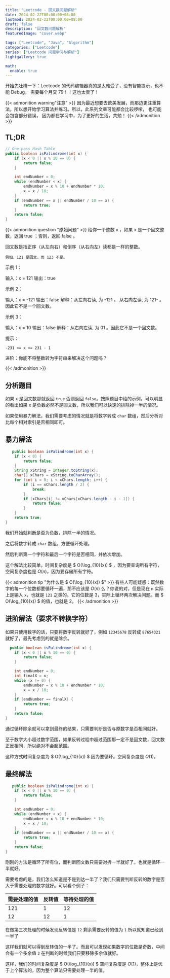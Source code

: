 ```yaml
---
title: "Leetcode - 回文数问题解析"
date: 2024-02-22T00:00:00+08:00
lastmod: 2024-02-22T00:00:00+08:00
draft: false
description: "回文数问题解析"
featuredImage: "cover.webp"

tags: ["Leetcode", "Java", "Algorithm"]
categories: ["Leetcode"]
series: ["Leetcode 问题学习与解析"]
lightgallery: true

math:
  enable: true
---
```


<!--more-->

开始先吐槽一下：Leetcode 的代码编辑器真的是太难受了，没有智能提示，也不能 Debug，
需要每个月交 79！！这也太贵了！

{{< admonition warning"注意" >}}
因为最近想要去欧美发展，而那边更注重算法，所以想开始学习算法并练习。所以，此系列文章可能都会比较啰嗦，
也可能会包含部分错误， 因为都在学习中，为了更好的生活，共勉！
{{< /admonition >}}

## TL;DR

```java
// One-pass Hash Table
public boolean isPalindrome(int x) {
    if (x < 0 || x % 10 == 0) {
        return false;
    }

    int endNumber = 0;
    while (endNumber < x) {
        endNumber = x % 10 + endNumber * 10;
        x = x / 10;
    }
    if (endNumber == x || endNumber / 10 == x) {
        return true;
    }
    return false;
}
```

{{< admonition question "原始问题" >}}
给你一个整数 x ，如果 x 是一个回文整数，返回 true ；否则，返回 false 。

回文数是指正序（从左向右）和倒序（从右向左）读都是一样的整数。

    例如，121 是回文，而 123 不是。

示例 1：

输入：x = 121
输出：true

示例 2：

输入：x = -121
输出：false
解释：从左向右读, 为 -121 。 从右向左读, 为 121- 。因此它不是一个回文数。

示例 3：

输入：x = 10
输出：false
解释：从右向左读, 为 01 。因此它不是一个回文数。

提示：

    -231 <= x <= 231 - 1

进阶：你能不将整数转为字符串来解决这个问题吗？

{{< /admonition >}}

## 分析题目

如果 x 是回文数那就返回 `true` 否则返回 `false`。按照题目中给的示例，可以明显的看出如果 x 是负数必然不是回文数，所以我们可以快速的排除掉一半的情况。

如果使用暴力解法，我们需要考虑的情况就是将数字转成 `char` 数组，然后分析对比每个相对索引是否相同即可。

## 暴力解法

```java
   public boolean isPalindrome(int x) {
    if (x < 0) {
        return false;
    }
    String xString = Integer.toString(x);
    char[] xChars = xString.toCharArray();
    for (int i = 0; i < xChars.length; i++) {
        if (i == xChars.length / 2) {
            break;
        }
        if (xChars[i] != xChars[xChars.length - i - 1]) {
            return false;
        }
    }
    return true;
}
```

我们开始就判断是否为负数，排除一半的情况。

之后将数字转成 `char` 数组，方便循环处理。

然后判断第一个字符和最后一个字符是否相同，并依次增加。

这个解法比较简单，时间复杂度是 $ O(\log_{10}(x)) $ ，因为要查询所有字符，空间复杂度也是 $O(n)$，因为要存储所有字符。

{{< admonition tip "为什么是 $ O(\log_{10}(x)) $" >}}
有些人可能疑惑：既然数字的每一个位数都要循环一遍，那不应该是 $O(n)$ 么？你说的对，但是现在 `n` 实际上是输入 `x`，也就是 `121`
之类的。它的位数是 3，实际上循环两次解决问题。而 $ O(\log_{10}(x)) $ 的值，也就是 2。
{{< /admonition >}}

## 进阶解法（要求不转换字符）

如果只使用数字的话，只要将数字反转就好了，例如 `12345678` 反转成 `87654321` 就好了，最先考虑到的就是除余。

```java
  public boolean isPalindrome(int x) {
    if (x < 0 || x % 10 == 0) {
        return false;
    }

    int endNumber = 0;
    int finalX = x;
    while (x != 0) {
        endNumber = x % 10 + endNumber * 10;
        x = x / 10;
    }
    if (endNumber == finalX) {
        return true;
    }
    return false;
}
```

通过循环除余就可以拿到最终的结果，只需要判断是否与原数字是否相同就好。

至于数字大小超过数字范围，如果反转过程中超过范围那一定不是回文数，回文数正反相同，所以绝对不会超范围。

这种方式时间复杂度为 $ O(\log_{10}(x)) $ 因为要循环。空间复杂度是 $O(1)$。


## 最终解法

```java
   public boolean isPalindrome(int x) {
    if (x < 0 || x % 10 == 0) {
        return false;
    }

    int endNumber = 0;
    while (endNumber < x) {
        endNumber = x % 10 + endNumber * 10;
        x = x / 10;
    }
    if (endNumber == x || endNumber / 10 == x) {
        return true;
    }
    return false;
}
```

刚刚的方法是循环了所有位，而判断回文数只需要对折一半就好了。也就是循环一半就好。

需要考虑的是，我们怎么知道是不是到达一半了？我们只需要判断反转的数字是否大于需要处理的数字就好。可以看个例子：

| 需要处理的值 | 反转值 | 等待处理的值 |
|---|---|---|
| 121 | 1 | 12 |
| 12 | 12 | 1 |

在做第三次处理的时候发现反转值是 `12` 剩余需要反转的值为 `1` 所以就知道已经到一半了

这样我们就可以得到反转值的一半了。而且可以发现如果数字的位数是奇数，中间会有一个多余值 `2` 在判断的时候我们只要移除多余值就好。

这样，我们的时间复杂度是 $ O(\log_{10}(x)) $ 空间复杂度是 $O(1)$，整体上是优于上个算法的，因为整个算法只需要处理一半的值。
